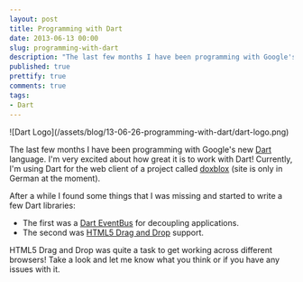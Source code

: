 ```yaml
---
layout: post
title: Programming with Dart
date: 2013-06-13 00:00
slug: programming-with-dart
description: "The last few months I have been programming with Google's new Dart language. I'm very excited about how great it is to work with Dart!"
published: true
prettify: true
comments: true
tags:
- Dart
---
```


<p class="text-center" >
![Dart Logo](/assets/blog/13-06-26-programming-with-dart/dart-logo.png)
</p>

The last few months I have been programming with Google's new [Dart](http://www.dartlang.org) language. I'm very excited about how great it is to work with Dart! Currently, I'm using Dart for the web client of a project called [doxblox](http://doxblox.ch) (site is only in German at the moment).

After a while I found some things that I was missing and started to write a few Dart libraries:

* The first was a [Dart EventBus](/dart/event-bus/) for decoupling applications.
* The second was [HTML5 Drag and Drop](/dart/html5-drag-and-drop/) support.

HTML5 Drag and Drop was quite a task to get working across different browsers! Take a look and let me know what you think or if you have any issues with it.
